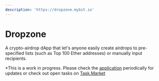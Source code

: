 ```yaml
---
description: 'https://dropzone.mybit.io'
---
```


# Dropzone

A crypto-airdrop dApp that let's anyone easily create airdrops to pre-specified lists \(such as Top 100 Ether addresses\) or manually input recipients.

\*This is a work in progress. Please check the [application](https://dropzone.mybit.io) periodically for updates or check out open tasks on [Task.Market](https://task.market)

